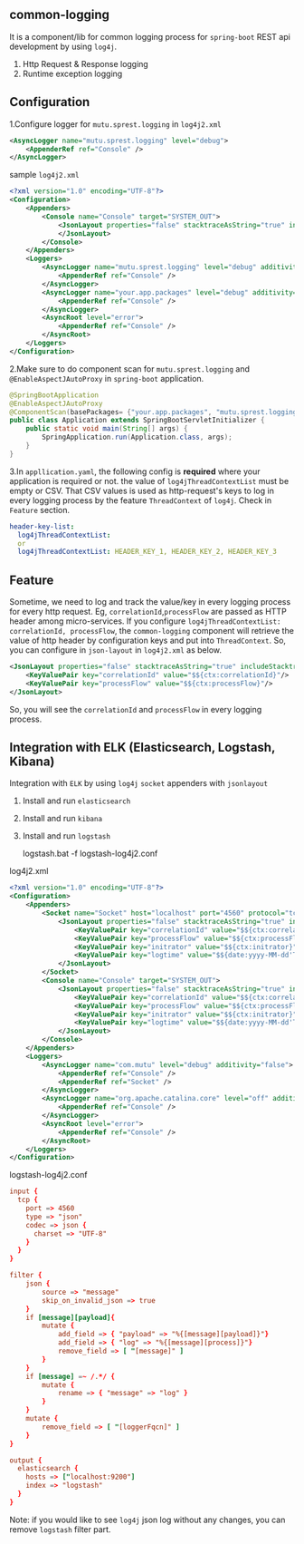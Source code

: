 common-logging
-----------------
It is a component/lib for common logging process for `spring-boot` REST api development by using `log4j`. 

 1. Http Request & Response logging
 2. Runtime exception logging
 

Configuration
-------------
1.Configure logger for `mutu.sprest.logging` in `log4j2.xml`

```xml
<AsyncLogger name="mutu.sprest.logging" level="debug">
	<AppenderRef ref="Console" />
</AsyncLogger>
```

sample `log4j2.xml`

```xml
<?xml version="1.0" encoding="UTF-8"?>
<Configuration>
	<Appenders>
		<Console name="Console" target="SYSTEM_OUT">
			<JsonLayout properties="false" stacktraceAsString="true" includeStacktrace="true" objectMessageAsJsonObject="true">
			</JsonLayout> 			
 		</Console>		
	</Appenders>
	<Loggers>
		<AsyncLogger name="mutu.sprest.logging" level="debug" additivity="false">
			<AppenderRef ref="Console" />
		</AsyncLogger>
		<AsyncLogger name="your.app.packages" level="debug" additivity="false">
			<AppenderRef ref="Console" />
		</AsyncLogger>
		<AsyncRoot level="error">
			<AppenderRef ref="Console" />
		</AsyncRoot>
	</Loggers>
</Configuration>
```

2.Make sure to do component scan for `mutu.sprest.logging` and `@EnableAspectJAutoProxy` in `spring-boot` application.

```java
@SpringBootApplication
@EnableAspectJAutoProxy
@ComponentScan(basePackages= {"your.app.packages", "mutu.sprest.logging"})
public class Application extends SpringBootServletInitializer {
	public static void main(String[] args) {
		SpringApplication.run(Application.class, args);
	}
}
```
3.In `appllication.yaml`, the following config is **required** where your application is required or not. the value of `log4jThreadContextList` must be empty or CSV. That CSV values is used as http-request's keys to log in every logging process by the feature `ThreadContext` of `log4j`. Check in `Feature` section.

```yml
header-key-list:
  log4jThreadContextList:
  or  
  log4jThreadContextList: HEADER_KEY_1, HEADER_KEY_2, HEADER_KEY_3

```

Feature
--------
Sometime, we need to log and track the value/key in every logging process for every http request. Eg, `correlationId`,`processFlow` are passed as HTTP header among micro-services. If you configure `log4jThreadContextList: correlationId, processFlow`, the `common-logging` component will retrieve the value of http header by configuration keys and put into `ThreadContext`. So, you can configure in `json-layout` in `log4j2.xml` as below.

```xml
<JsonLayout properties="false" stacktraceAsString="true" includeStacktrace="true" eventEol="true" compact="true" objectMessageAsJsonObject="true">
	<KeyValuePair key="correlationId" value="$${ctx:correlationId}"/>
	<KeyValuePair key="processFlow" value="$${ctx:processFlow}"/>
</JsonLayout>
```
So, you will see the `correlationId` and `processFlow` in every logging process.

Integration with ELK (Elasticsearch, Logstash, Kibana)
-------
Integration with `ELK` by using `log4j` `socket` appenders with `jsonlayout` 

 1. Install and run `elasticsearch`
 2. Install and run `kibana`
 3. Install and run `logstash`
 
	logstash.bat -f logstash-log4j2.conf
 
log4j2.xml

```xml
<?xml version="1.0" encoding="UTF-8"?>
<Configuration>
	<Appenders>
		<Socket name="Socket" host="localhost" port="4560" protocol="tcp">
			<JsonLayout properties="false" stacktraceAsString="true" includeStacktrace="true" eventEol="true" compact="true" objectMessageAsJsonObject="true">
				<KeyValuePair key="correlationId" value="$${ctx:correlationId}"/>
				<KeyValuePair key="processFlow" value="$${ctx:processFlow}"/>
				<KeyValuePair key="initrator" value="$${ctx:initrator}"/>
				<KeyValuePair key="logtime" value="$${date:yyyy-MM-dd'T'HH:mm:ss}" />
			</JsonLayout> 			
		</Socket>
		<Console name="Console" target="SYSTEM_OUT">
			<JsonLayout properties="false" stacktraceAsString="true" includeStacktrace="true" eventEol="true" compact="true" objectMessageAsJsonObject="true">
				<KeyValuePair key="correlationId" value="$${ctx:correlationId}"/>
				<KeyValuePair key="processFlow" value="$${ctx:processFlow}"/>
				<KeyValuePair key="initrator" value="$${ctx:initrator}"/>
				<KeyValuePair key="logtime" value="$${date:yyyy-MM-dd'T'HH:mm:ss}" />
			</JsonLayout>				
		</Console>		
	</Appenders>
	<Loggers>
		<AsyncLogger name="com.mutu" level="debug" additivity="false">
			<AppenderRef ref="Console" />
			<AppenderRef ref="Socket" />
		</AsyncLogger>
		<AsyncLogger name="org.apache.catalina.core" level="off" additivity="false">
			<AppenderRef ref="Console" />
		</AsyncLogger>		
		<AsyncRoot level="error">
			<AppenderRef ref="Console" />
		</AsyncRoot>
	</Loggers>
</Configuration>
```

logstash-log4j2.conf

```conf
input {
  tcp {
    port => 4560
	type => "json"
    codec => json {
      charset => "UTF-8"
    }	
  }
}

filter {
	json {
		source => "message"
		skip_on_invalid_json => true
	}
	if [message][payload]{
		mutate {
		    add_field => { "payload" => "%{[message][payload]}"}
			add_field => { "log" => "%{[message][process]}"}
			remove_field => [ "[message]" ]
		}
	}
	if [message] =~ /.*/ {
		mutate {
			rename => { "message" => "log" }
		}
	}
	mutate {
		remove_field => [ "[loggerFqcn]" ]
	}	
}

output {
  elasticsearch {
    hosts => ["localhost:9200"]
    index => "logstash"
  }
}
```

Note: if you would like to see `log4j` json log without any changes, you can remove `logstash` filter part.
 
 

